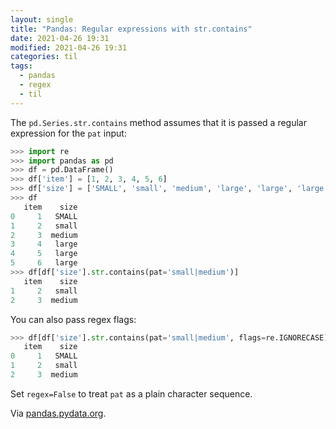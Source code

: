 ```yaml
---
layout: single
title: "Pandas: Regular expressions with str.contains"
date: 2021-04-26 19:31
modified: 2021-04-26 19:31
categories: til
tags:
  - pandas
  - regex
  - til
---
```


The `pd.Series.str.contains` method assumes that it is passed a regular expression for the `pat` input:

```python
>>> import re
>>> import pandas as pd
>>> df = pd.DataFrame()
>>> df['item'] = [1, 2, 3, 4, 5, 6]
>>> df['size'] = ['SMALL', 'small', 'medium', 'large', 'large', 'large']
>>> df
   item    size
0     1   SMALL
1     2   small
2     3  medium
3     4   large
4     5   large
5     6   large
>>> df[df['size'].str.contains(pat='small|medium')]
   item    size
1     2   small
2     3  medium
```

You can also pass regex flags:

```python
>>> df[df['size'].str.contains(pat='small|medium', flags=re.IGNORECASE)]
   item    size
0     1   SMALL
1     2   small
2     3  medium
```

Set `regex=False` to treat `pat` as a plain character sequence.

Via [pandas.pydata.org](https://pandas.pydata.org/pandas-docs/stable/reference/api/pandas.Series.str.contains.html).
